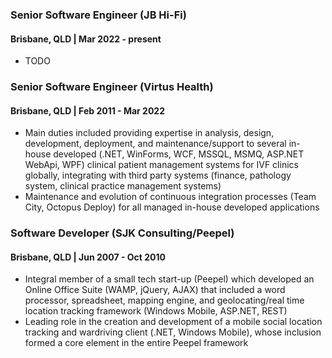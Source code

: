 ### Senior Software Engineer (JB Hi-Fi)

#### Brisbane, QLD | Mar 2022 - present

- TODO

### Senior Software Engineer (Virtus Health)

#### Brisbane, QLD | Feb 2011 - Mar 2022

- Main duties included providing expertise in analysis, design, development, deployment, and maintenance/support to several in-house developed (.NET, WinForms, WCF, MSSQL, MSMQ, ASP.NET WebApi, WPF) clinical patient management systems for IVF clinics globally, integrating with third party systems (finance, pathology system, clinical practice management systems)
- Maintenance and evolution of continuous integration processes (Team City, Octopus Deploy) for all managed in-house developed applications

### Software Developer (SJK Consulting/Peepel)

#### Brisbane, QLD | Jun 2007 - Oct 2010

- Integral member of a small tech start-up (Peepel) which developed an Online Office Suite (WAMP, jQuery, AJAX) that included a word processor, spreadsheet, mapping engine, and geolocating/real time location tracking framework (Windows Mobile, ASP.NET, REST)
- Leading role in the creation and development of a mobile social location tracking and wardriving client (.NET, Windows Mobile), whose inclusion formed a core element in the entire Peepel framework
